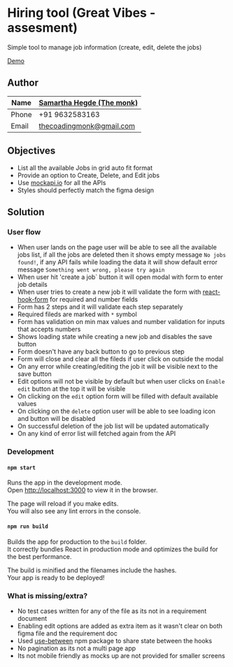 # Hiring tool (Great Vibes - assesment)

Simple tool to manage job information (create, edit, delete the jobs)

[Demo](https://main--celadon-frangipane-2c5ef7.netlify.app/)

## Author

| Name  | [Samartha Hegde (The monk)](https://www.linkedin.com/in/samartha-hegde-6a6a79194/) |
|-------|---------------------------|
| Phone | +91 9632583163                |
| Email | thecoadingmonk@gmail.com  |

## Objectives

- List all the available Jobs in grid auto fit format
- Provide an option to Create, Delete, and Edit jobs
- Use [mockapi.io](https://mockapi.io/) for all the APIs
- Styles should perfectly match the figma design

## Solution

### User flow
- When user lands on the page user will be able to see all the available jobs list, if all the jobs are deleted then it shows empty message `No jobs found!`, if any API fails while loading the data it will show default error message `Something went wrong, please try again`
- When user hit 'create a job` button it will open modal with form to enter job details
- When user tries to create a new job it will validate the form with [react-hook-form](https://react-hook-form.com/api/) for required and number fields
- Form has 2 steps and it will validate each step separately
- Required fileds are marked with `*` symbol
- Form has validation on min max values and number validation for inputs that accepts numbers
- Shows loading state while creating a new job and disables the save button
- Form doesn't have any back button to go to previous step
- Form will close and clear all the fileds if user click on outside the modal
- On any error while creating/editing the job it will be visible next to the save button
- Edit options will not be visible by default but when user clicks on `Enable edit` button at the top it will be visible
- On clicking on the `edit` option form will be filled with default available values
- On clicking on the `delete` option user will be able to see loading icon and button will be disabled
- On successful deletion of the job list will be updated automatically
- On any kind of error list will fetched again from the API

### Development

#### `npm start`

Runs the app in the development mode.\
Open [http://localhost:3000](http://localhost:3000) to view it in the browser.

The page will reload if you make edits.\
You will also see any lint errors in the console.

#### `npm run build`

Builds the app for production to the `build` folder.\
It correctly bundles React in production mode and optimizes the build for the best performance.

The build is minified and the filenames include the hashes.\
Your app is ready to be deployed!

### What is missing/extra?

- No test cases written for any of the file as its not in a requirement document
- Enabling edit options are added as extra item as it wasn't clear on both figma file and the requirement doc
- Used [use-between](https://www.npmjs.com/package/use-between) npm package to share state between the hooks
- No pagination as its not a multi page app
- Its not mobile friendly as mocks up are not provided for smaller screens
